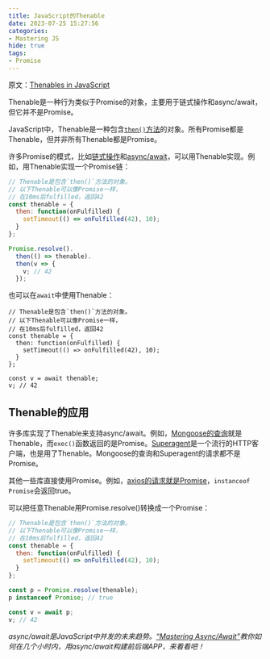 ```yaml
---
title: JavaScript的Thenable
date: 2023-07-25 15:27:56
categories:
- Mastering JS
hide: true
tags:
- Promise
---
```


原文：[Thenables in JavaScript](https://masteringjs.io/tutorials/fundamentals/thenable)

Thenable是一种行为类似于Promise的对象，主要用于链式操作和async/await，但它并不是Promise。

<!-- more -->

JavaScript中，Thenable是一种包含[`then()`方法](https://masteringjs.io/tutorials/fundamentals/then)的对象。所有Promise都是Thenable，但并非所有Thenable都是Promise。

许多Promise的模式，比如[链式操作](https://masteringjs.io/tutorials/fundamentals/promise-chaining)和[async/await](https://masteringjs.io/tutorials/fundamentals/async-await)，可以用Thenable实现。例如，用Thenable实现一个Promise链：

```javascript
// Thenable是包含`then()`方法的对象。
// 以下Thenable可以像Promise一样，
// 在10ms后fulfilled，返回42
const thenable = {
  then: function(onFulfilled) {
    setTimeout(() => onFulfilled(42), 10);
  }
};

Promise.resolve().
  then(() => thenable).
  then(v => {
    v; // 42
  });
```

也可以在`await`中使用Thenable：

```
// Thenable是包含`then()`方法的对象。
// 以下Thenable可以像Promise一样，
// 在10ms后fulfilled，返回42
const thenable = {
  then: function(onFulfilled) {
    setTimeout(() => onFulfilled(42), 10);
  }
};

const v = await thenable;
v; // 42
```

## Thenable的应用

许多库实现了Thenable来支持async/await。例如，[Mongoose的查询](https://masteringjs.io/tutorials/mongoose/query)就是Thenable，而`exec()`函数返回的是Promise。[Superagent](https://visionmedia.github.io/superagent/)是一个流行的HTTP客户端，也是用了Thenable。Mongoose的查询和Superagent的请求都不是Promise。

其他一些库直接使用Promise。例如，[axios的请求就是Promise](https://masteringjs.io/tutorials/axios/then)，`instanceof Promise`会返回true。

可以把任意Thenable用Promise.resolve()转换成一个Promise：

```javascript
// Thenable是包含`then()`方法的对象。
// 以下Thenable可以像Promise一样，
// 在10ms后fulfilled，返回42
const thenable = {
  then: function(onFulfilled) {
    setTimeout(() => onFulfilled(42), 10);
  }
};

const p = Promise.resolve(thenable);
p instanceof Promise; // true

const v = await p;
v; // 42
```

*async/await是JavaScript中并发的未来趋势。[“Mastering Async/Await”](http://asyncawait.net/)教你如何在几个小时内，用async/await构建前后端APP，来看看吧！*